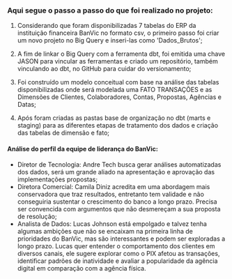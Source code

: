 ### Aqui segue o passo a passo do que foi realizado no projeto:

1. Considerando que foram disponibilizadas 7 tabelas do ERP da instituição financeira BanVic no formato csv, o primeiro passo foi criar um novo projeto no 
Big Query e inseri-las como 'Dados_Brutos';

2. A fim de linkar o Big Query com a ferramenta dbt, foi emitida uma chave JASON para vincular as ferramentas e criado um repositório, também vinculando ao dbt,
no GitHub para cuidar do versionamento;

3. Foi construído um modelo conceitual com base na análise das tabelas disponibilizadas onde será modelada uma FATO TRANSAÇÕES e as Dimensões de Clientes,
Colaboradores, Contas, Propostas, Agências e Datas;

4. Após foram criadas as pastas base de organização no dbt (marts e staging) para as diferentes etapas de tratamento dos dados e criação das tabelas de dimensão e fato;

#### Análise do perfil da equipe de liderança do BanVic:

 - Diretor de Tecnologia: Andre Tech busca gerar análises automatizadas dos dados, será um grande aliado na apresentação e aprovação das implementações propostas;
 - Diretora Comercial: Camila Diniz acredita em uma abordagem mais conservadora que traz resultados, entretanto tem validade e não conseguiria sustentar o 
 crescimento do banco a longo prazo. Precisa ser convencida com argumentos que não desmereçam a sua proposta de resolução;
 - Analista de Dados: Lucas Johnson está empolgado e talvez tenha algumas ambições que não se encaixam na primeira linha de prioridades do BanVic, mas são interessantes
 e podem ser exploradas a longo prazo. Lucas quer entender o comportamento dos clientes em diversos canais, ele sugere explorar como o PIX afetou as transações, 
 identificar padrões de inatividade e avaliar a popularidade da agência digital em comparação com a agência física.


